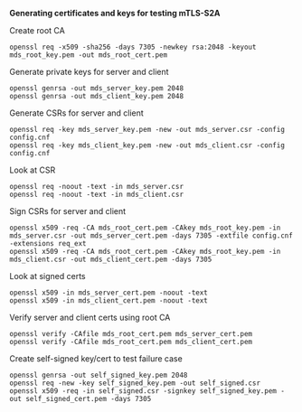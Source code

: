 **Generating certificates and keys for testing mTLS-S2A**

Create root CA
```
openssl req -x509 -sha256 -days 7305 -newkey rsa:2048 -keyout mds_root_key.pem -out mds_root_cert.pem
```

Generate private keys for server and client
```
openssl genrsa -out mds_server_key.pem 2048
openssl genrsa -out mds_client_key.pem 2048
```

Generate CSRs for server and client
```
openssl req -key mds_server_key.pem -new -out mds_server.csr -config config.cnf
openssl req -key mds_client_key.pem -new -out mds_client.csr -config config.cnf
```

Look at CSR
```
openssl req -noout -text -in mds_server.csr
openssl req -noout -text -in mds_client.csr
```

Sign CSRs for server and client
```
openssl x509 -req -CA mds_root_cert.pem -CAkey mds_root_key.pem -in mds_server.csr -out mds_server_cert.pem -days 7305 -extfile config.cnf -extensions req_ext
openssl x509 -req -CA mds_root_cert.pem -CAkey mds_root_key.pem -in mds_client.csr -out mds_client_cert.pem -days 7305
```

Look at signed certs
```
openssl x509 -in mds_server_cert.pem -noout -text
openssl x509 -in mds_client_cert.pem -noout -text
```

Verify server and client certs using root CA
```
openssl verify -CAfile mds_root_cert.pem mds_server_cert.pem
openssl verify -CAfile mds_root_cert.pem mds_client_cert.pem
```

Create self-signed key/cert to test failure case
```
openssl genrsa -out self_signed_key.pem 2048
openssl req -new -key self_signed_key.pem -out self_signed.csr 
openssl x509 -req -in self_signed.csr -signkey self_signed_key.pem -out self_signed_cert.pem -days 7305
```